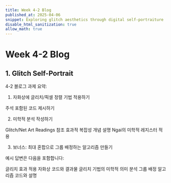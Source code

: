 ```yaml
---
title: Week 4-2 Blog
published_at: 2025-04-06
snippet: Exploring glitch aesthetics through digital self-portraiture
disable_html_sanitization: true
allow_math: true
---
```


# Week 4-2 Blog

## 1. Glitch Self-Portrait

4-2 블로그 과제 요약:

1. 자화상에 글리치/픽셀 정렬 기법 적용하기

주석 포함된 코드 제시하기

2. 미학적 분석 작성하기

Glitch/Net Art Readings 참조
효과적 복잡성 개념 설명
Ngai의 미학적 레지스터 적용

3. 보너스: 최대 혼합으로 그룹 배정하는 알고리즘 만들기

예시 답변은 다음을 포함합니다:

글리치 효과 적용 자화상 코드와 결과물
글리치 기법의 미학적 의미 분석
그룹 배정 알고리즘 코드와 설명

